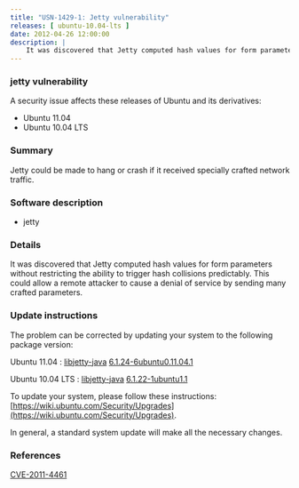 ```yaml
---
title: "USN-1429-1: Jetty vulnerability"
releases: [ ubuntu-10.04-lts ]
date: 2012-04-26 12:00:00
description: |
    It was discovered that Jetty computed hash values for form parameters without restricting the ability to trigger hash collisions predictably. This could allow a remote attacker to cause a denial of service by sending many crafted parameters. 
--- 
```

 
### jetty vulnerability

A security issue affects these releases of Ubuntu and its derivatives:

* Ubuntu 11.04
* Ubuntu 10.04 LTS

### Summary

Jetty could be made to hang or crash if it received specially crafted network traffic.

### Software description

* jetty 

### Details

It was discovered that Jetty computed hash values for form parameters without restricting the ability to trigger hash collisions predictably. This could allow a remote attacker to cause a denial of service by sending many crafted parameters. 

### Update instructions

The problem can be corrected by updating your system to the following package version:

Ubuntu 11.04
 : [libjetty-java](https://launchpad.net/ubuntu/+source/jetty) <span> [6.1.24-6ubuntu0.11.04.1](https://launchpad.net/ubuntu/+source/jetty/6.1.24-6ubuntu0.11.04.1) </span> 

Ubuntu 10.04 LTS
 : [libjetty-java](https://launchpad.net/ubuntu/+source/jetty) <span> [6.1.22-1ubuntu1.1](https://launchpad.net/ubuntu/+source/jetty/6.1.22-1ubuntu1.1) </span> 

To update your system, please follow these instructions: [https://wiki.ubuntu.com/Security/Upgrades](https://wiki.ubuntu.com/Security/Upgrades).

In general, a standard system update will make all the necessary changes. 

### References

 [CVE-2011-4461](http://people.ubuntu.com/~ubuntu-security/cve/CVE-2011-4461)
 
